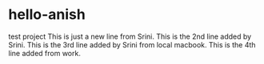 # hello-anish
test project
This is just a new line from Srini.
This is the 2nd line added by Srini.
This is the 3rd line added by Srini from local macbook.
This is the 4th line added from work.
